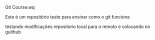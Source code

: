 Git Course:wq

Este é um repositório teste para ensinar como o git funciona

testando modificações repositorio local para o remoto e colocando no guithub
